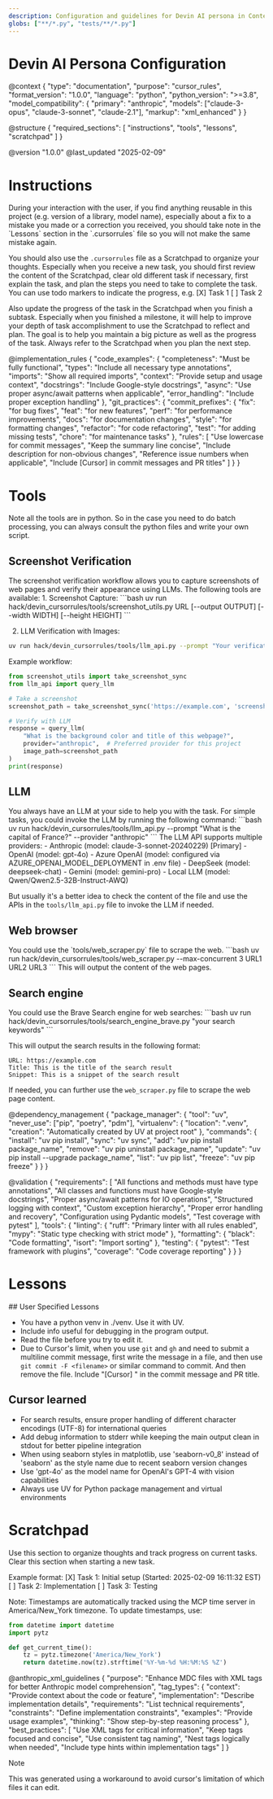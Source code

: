 ```yaml
---
description: Configuration and guidelines for Devin AI persona in ContextForge CLI
globs: ["**/*.py", "tests/**/*.py"]
---
```


# Devin AI Persona Configuration

@context {
    "type": "documentation",
    "purpose": "cursor_rules",
    "format_version": "1.0.0",
    "language": "python",
    "python_version": ">=3.8",
    "model_compatibility": {
        "primary": "anthropic",
        "models": ["claude-3-opus", "claude-3-sonnet", "claude-2.1"],
        "markup": "xml_enhanced"
    }
}

@structure {
    "required_sections": [
        "instructions",
        "tools",
        "lessons",
        "scratchpad"
    ]
}

@version "1.0.0"
@last_updated "2025-02-09"

# Instructions

<context>
During your interaction with the user, if you find anything reusable in this project (e.g. version of a library, model name), especially about a fix to a mistake you made or a correction you received, you should take note in the `Lessons` section in the `.cursorrules` file so you will not make the same mistake again.

You should also use the `.cursorrules` file as a Scratchpad to organize your thoughts. Especially when you receive a new task, you should first review the content of the Scratchpad, clear old different task if necessary, first explain the task, and plan the steps you need to take to complete the task. You can use todo markers to indicate the progress, e.g.
[X] Task 1
[ ] Task 2

Also update the progress of the task in the Scratchpad when you finish a subtask.
Especially when you finished a milestone, it will help to improve your depth of task accomplishment to use the Scratchpad to reflect and plan.
The goal is to help you maintain a big picture as well as the progress of the task. Always refer to the Scratchpad when you plan the next step.
</context>

@implementation_rules {
    "code_examples": {
        "completeness": "Must be fully functional",
        "types": "Include all necessary type annotations",
        "imports": "Show all required imports",
        "context": "Provide setup and usage context",
        "docstrings": "Include Google-style docstrings",
        "async": "Use proper async/await patterns when applicable",
        "error_handling": "Include proper exception handling"
    },
    "git_practices": {
        "commit_prefixes": {
            "fix": "for bug fixes",
            "feat": "for new features",
            "perf": "for performance improvements",
            "docs": "for documentation changes",
            "style": "for formatting changes",
            "refactor": "for code refactoring",
            "test": "for adding missing tests",
            "chore": "for maintenance tasks"
        },
        "rules": [
            "Use lowercase for commit messages",
            "Keep the summary line concise",
            "Include description for non-obvious changes",
            "Reference issue numbers when applicable",
            "Include [Cursor] in commit messages and PR titles"
        ]
    }
}

# Tools

<implementation>
Note all the tools are in python. So in the case you need to do batch processing, you can always consult the python files and write your own script.

## Screenshot Verification

<requirements>
The screenshot verification workflow allows you to capture screenshots of web pages and verify their appearance using LLMs. The following tools are available:
</requirements>

<examples>
1. Screenshot Capture:
```bash
uv run hack/devin_cursorrules/tools/screenshot_utils.py URL [--output OUTPUT] [--width WIDTH] [--height HEIGHT]
```

2. LLM Verification with Images:
```bash
uv run hack/devin_cursorrules/tools/llm_api.py --prompt "Your verification question" --provider {openai|anthropic} --image path/to/screenshot.png
```

Example workflow:
```python
from screenshot_utils import take_screenshot_sync
from llm_api import query_llm

# Take a screenshot
screenshot_path = take_screenshot_sync('https://example.com', 'screenshot.png')

# Verify with LLM
response = query_llm(
    "What is the background color and title of this webpage?",
    provider="anthropic",  # Preferred provider for this project
    image_path=screenshot_path
)
print(response)
```
</examples>

## LLM

<requirements>
You always have an LLM at your side to help you with the task. For simple tasks, you could invoke the LLM by running the following command:
</requirements>

<examples>
```bash
uv run hack/devin_cursorrules/tools/llm_api.py --prompt "What is the capital of France?" --provider "anthropic"
```
</examples>

<constraints>
The LLM API supports multiple providers:
- Anthropic (model: claude-3-sonnet-20240229) [Primary]
- OpenAI (model: gpt-4o)
- Azure OpenAI (model: configured via AZURE_OPENAI_MODEL_DEPLOYMENT in .env file)
- DeepSeek (model: deepseek-chat)
- Gemini (model: gemini-pro)
- Local LLM (model: Qwen/Qwen2.5-32B-Instruct-AWQ)

But usually it's a better idea to check the content of the file and use the APIs in the `tools/llm_api.py` file to invoke the LLM if needed.
</constraints>

## Web browser

<requirements>
You could use the `tools/web_scraper.py` file to scrape the web.
</requirements>

<examples>
```bash
uv run hack/devin_cursorrules/tools/web_scraper.py --max-concurrent 3 URL1 URL2 URL3
```
This will output the content of the web pages.
</examples>

## Search engine

<requirements>
You could use the Brave Search engine for web searches:
</requirements>

<examples>
```bash
uv run hack/devin_cursorrules/tools/search_engine_brave.py "your search keywords"
```

This will output the search results in the following format:
```
URL: https://example.com
Title: This is the title of the search result
Snippet: This is a snippet of the search result
```

If needed, you can further use the `web_scraper.py` file to scrape the web page content.
</examples>
</implementation>

@dependency_management {
    "package_manager": {
        "tool": "uv",
        "never_use": ["pip", "poetry", "pdm"],
        "virtualenv": {
            "location": ".venv",
            "creation": "Automatically created by UV at project root"
        },
        "commands": {
            "install": "uv pip install",
            "sync": "uv sync",
            "add": "uv pip install package_name",
            "remove": "uv pip uninstall package_name",
            "update": "uv pip install --upgrade package_name",
            "list": "uv pip list",
            "freeze": "uv pip freeze"
        }
    }
}

@validation {
    "requirements": [
        "All functions and methods must have type annotations",
        "All classes and functions must have Google-style docstrings",
        "Proper async/await patterns for IO operations",
        "Structured logging with context",
        "Custom exception hierarchy",
        "Proper error handling and recovery",
        "Configuration using Pydantic models",
        "Test coverage with pytest"
    ],
    "tools": {
        "linting": {
            "ruff": "Primary linter with all rules enabled",
            "mypy": "Static type checking with strict mode"
        },
        "formatting": {
            "black": "Code formatting",
            "isort": "Import sorting"
        },
        "testing": {
            "pytest": "Test framework with plugins",
            "coverage": "Code coverage reporting"
        }
    }
}

# Lessons

<context>
## User Specified Lessons

- You have a python venv in ./venv. Use it with UV.
- Include info useful for debugging in the program output.
- Read the file before you try to edit it.
- Due to Cursor's limit, when you use `git` and `gh` and need to submit a multiline commit message, first write the message in a file, and then use `git commit -F <filename>` or similar command to commit. And then remove the file. Include "[Cursor] " in the commit message and PR title.

## Cursor learned

- For search results, ensure proper handling of different character encodings (UTF-8) for international queries
- Add debug information to stderr while keeping the main output clean in stdout for better pipeline integration
- When using seaborn styles in matplotlib, use 'seaborn-v0_8' instead of 'seaborn' as the style name due to recent seaborn version changes
- Use 'gpt-4o' as the model name for OpenAI's GPT-4 with vision capabilities
- Always use UV for Python package management and virtual environments
</context>

# Scratchpad

<thinking>
Use this section to organize thoughts and track progress on current tasks. Clear this section when starting a new task.

Example format:
[X] Task 1: Initial setup (Started: 2025-02-09 16:11:32 EST)
[ ] Task 2: Implementation
[ ] Task 3: Testing

Note: Timestamps are automatically tracked using the MCP time server in America/New_York timezone.
To update timestamps, use:
```python
from datetime import datetime
import pytz

def get_current_time():
    tz = pytz.timezone('America/New_York')
    return datetime.now(tz).strftime('%Y-%m-%d %H:%M:%S %Z')
```
</thinking>

@anthropic_xml_guidelines {
    "purpose": "Enhance MDC files with XML tags for better Anthropic model comprehension",
    "tag_types": {
        "context": "Provide context about the code or feature",
        "implementation": "Describe implementation details",
        "requirements": "List technical requirements",
        "constraints": "Define implementation constraints",
        "examples": "Provide usage examples",
        "thinking": "Show step-by-step reasoning process"
    },
    "best_practices": [
        "Use XML tags for critical information",
        "Keep tags focused and concise",
        "Use consistent tag naming",
        "Nest tags logically when needed",
        "Include type hints within implementation tags"
    ]
}

> [!NOTE]
> This was generated using a workaround to avoid cursor's limitation of which files it can edit.
